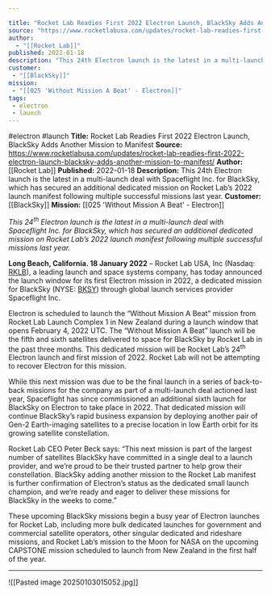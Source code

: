 ```yaml
---

title: "Rocket Lab Readies First 2022 Electron Launch, BlackSky Adds Another Mission to Manifest "
source: "https://www.rocketlabusa.com/updates/rocket-lab-readies-first-2022-electron-launch-blacksky-adds-another-mission-to-manifest/"
author:
  - "[[Rocket Lab]]"
published: 2022-01-18
description: "This 24th Electron launch is the latest in a multi-launch deal with Spaceflight Inc. for BlackSky, which has secured an additional dedicated mission on Rocket Lab’s 2022 launch manifest following multiple successful missions last year."
customer:
 - "[[BlackSky]]"
mission:
 - "[[025 'Without Mission A Beat' - Electron]]"
tags:
 - electron
 - launch
---
```


#electron #launch
**Title:** Rocket Lab Readies First 2022 Electron Launch, BlackSky Adds Another Mission to Manifest 
**Source:** https://www.rocketlabusa.com/updates/rocket-lab-readies-first-2022-electron-launch-blacksky-adds-another-mission-to-manifest/
**Author:** [[Rocket Lab]]
**Published:** 2022-01-18
**Description:** This 24th Electron launch is the latest in a multi-launch deal with Spaceflight Inc. for BlackSky, which has secured an additional dedicated mission on Rocket Lab’s 2022 launch manifest following multiple successful missions last year.
**Customer:** [[BlackSky]]
**Mission:** [[025 'Without Mission A Beat' - Electron]]

*This 24<sup>th</sup> Electron launch is the latest in a multi-launch deal with Spaceflight Inc. for BlackSky, which has secured an additional dedicated mission on Rocket Lab’s 2022 launch manifest following multiple successful missions last year.*

**Long Beach, California. 18 January 2022** – Rocket Lab USA, Inc (Nasdaq: [RKLB](https://investors.rocketlabusa.com/)), a leading launch and space systems company, has today announced the launch window for its first Electron mission in 2022, a dedicated mission for BlackSky (NYSE: [BKSY](http://www.blacksky.com/)) through global launch services provider Spaceflight Inc.

Electron is scheduled to launch the “Without Mission A Beat” mission from Rocket Lab Launch Complex 1 in New Zealand during a launch window that opens February 4, 2022 UTC. The “Without Mission A Beat” launch will be the fifth and sixth satellites delivered to space for BlackSky by Rocket Lab in the past three months. This dedicated mission will be Rocket Lab’s 24<sup>th</sup> Electron launch and first mission of 2022. Rocket Lab will not be attempting to recover Electron for this mission.

While this next mission was due to be the final launch in a series of back-to-back missions for the company as part of a multi-launch deal actioned last year, Spaceflight has since commissioned an additional sixth launch for BlackSky on Electron to take place in 2022. That dedicated mission will continue BlackSky’s rapid business expansion by deploying another pair of Gen-2 Earth-imaging satellites to a precise location in low Earth orbit for its growing satellite constellation.

Rocket Lab CEO Peter Beck says: “This next mission is part of the largest number of satellites BlackSky have committed in a single deal to a launch provider, and we’re proud to be their trusted partner to help grow their constellation. BlackSky adding another mission to the Rocket Lab manifest is further confirmation of Electron’s status as the dedicated small launch champion, and we’re ready and eager to deliver these missions for BlackSky in the weeks to come.”

These upcoming BlackSky missions begin a busy year of Electron launches for Rocket Lab, including more bulk dedicated launches for government and commercial satellite operators, other singular dedicated and rideshare missions, and Rocket Lab’s mission to the Moon for NASA on the upcoming CAPSTONE mission scheduled to launch from New Zealand in the first half of the year.

---

![[Pasted image 20250103015052.jpg]]